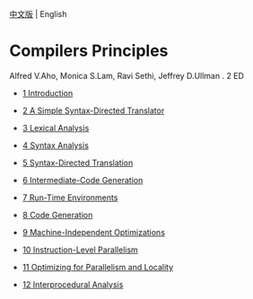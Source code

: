 [中文版](README_zh.md) | English

# Compilers Principles

Alfred V.Aho, Monica S.Lam, Ravi Sethi, Jeffrey D.Ullman . 2 ED

- [1 Introduction](chapter1.md)

- [2 A Simple Syntax-Directed Translator](chapter2.md)

- [3 Lexical Analysis](chapter3.md)

- [4 Syntax Analysis](chapter4.md)

- [5 Syntax-Directed Translation](chapter5.md)

- [6 Intermediate-Code Generation](chapter6.md)

- [7 Run-Time Environments](chapter7.md)

- [8 Code Generation](chapter8.md)

- [9 Machine-Independent Optimizations](chapter9.md)

- [10 Instruction-Level Parallelism](chapter10.md)

- [11 Optimizing for Parallelism and Locality](chapter11.md)

- [12 Interprocedural Analysis](chapter12.md)